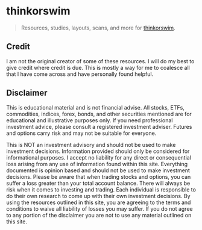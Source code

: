 # thinkorswim

> Resources, studies, layouts, scans, and more for [thinkorswim](https://thinkorswim.com).

## Credit

I am not the original creator of some of these resources. I will do my best to give credit where credit is due. This is mostly a way for me to coalesce all that I have come across and have personally found helpful.

## Disclaimer

This is educational material and is not financial advise. All stocks, ETFs, commodities, indices, forex, bonds, and other securities mentioned are for educational and illustrative purposes only. If you need professional investment advice, please consult a registered investment adviser. Futures and options carry risk and may not be suitable for everyone.

This is NOT an investment advisory and should not be used to make investment decisions. Information provided should only be considered for informational purposes. I accept no liability for any direct or consequential loss arising from any use of information found within this site. Everything documented is opinion based and should not be used to make investment decisions. Please be aware that when trading stocks and options, you can suffer a loss greater than your total account balance. There will always be risk when it comes to investing and trading. Each individual is responsible to do their own research to come up with their own investment decisions. By using the resources outlined in this site, you are agreeing to the terms and conditions to waive all liability of losses you may suffer. If you do not agree to any portion of the disclaimer you are not to use any material outlined on this site.
